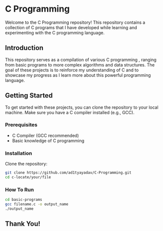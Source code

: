 # C Programming

Welcome to the C Programming repository! This repository contains a collection of C programs that I have developed while learning and experimenting with the C programming language.

## Introduction

This repository serves as a compilation of various C programming , ranging from basic programs to more complex algorithms and data structures. The goal of these projects is to reinforce my understanding of C and to showcase my progress as I learn more about this powerful programming language.

## Getting Started

To get started with these projects, you can clone the repository to your local machine. Make sure you have a C compiler installed (e.g., GCC).

### Prerequisites

- C Compiler (GCC recommended)
- Basic knowledge of C programming

### Installation

Clone the repository:

```bash
git clone https://github.com/ad1tyayadav/C-Programming.git
cd c-locate/your/file
```

### How To Run
```bash
cd basic-programs
gcc filename.c -o output_name
./output_name
```

## Thank You!
